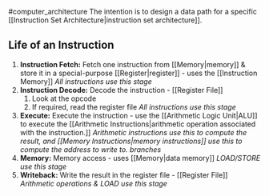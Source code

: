 #computer_architecture 
The intention is to design a data path for a specific [[Instruction Set Architecture|instruction set architecture]].

## Life of an Instruction
1. **Instruction Fetch:** Fetch one instruction from [[Memory|memory]] & store it in a special-purpose [[Register|register]] - uses the [[Instruction Memory]]
   *All instructions use this stage*
2. **Instruction Decode:** Decode the instruction - [[Register File]]
	1. Look at the opcode
	2. If required, read the register file
	*All instructions use this stage*
3. **Execute:** Execute the instruction - use the [[Arithmetic Logic Unit|ALU]] to execute the [[Arithmetic Instructions|arithmetic operation associated with the instruction.]]
   *Arithmetic instructions use this to compute the result, and [[Memory Instructions|memory instructions]] use this to compute the address to write to. branches*
4. **Memory:** Memory access - uses [[Memory|data memory]]
   *LOAD/STORE use this stage*
5. **Writeback:** Write the result in the register file - [[Register File]]
   *Arithmetic operations & LOAD use this stage*
